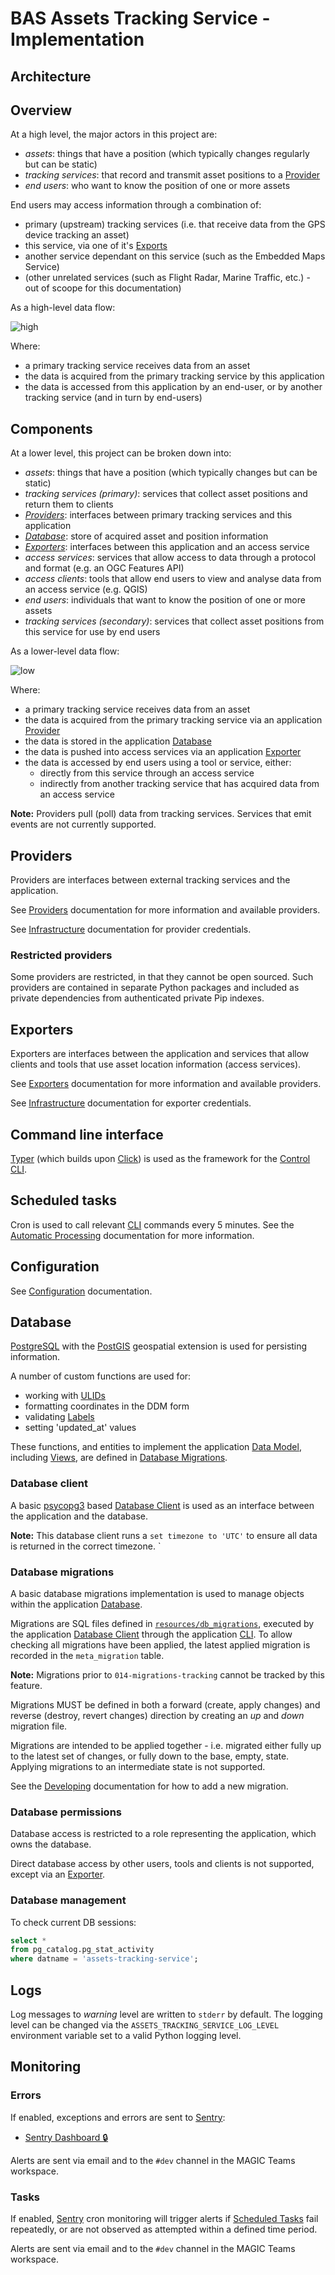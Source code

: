 # BAS Assets Tracking Service - Implementation

## Architecture

## Overview

At a high level, the major actors in this project are:

- *assets*: things that have a position (which typically changes regularly but can be static)
- *tracking services*: that record and transmit asset positions to a [Provider](#providers)
- *end users*: who want to know the position of one or more assets

End users may access information through a combination of:

- primary (upstream) tracking services (i.e. that receive data from the GPS device tracking an asset)
- this service, via one of it's [Exports](#exporters)
- another service dependant on this service (such as the Embedded Maps Service)
- (other unrelated services (such as Flight Radar, Marine Traffic, etc.) - out of scoope for this documentation)

As a high-level data flow:

![high](./img/architecture-high.png)

Where:
- a primary tracking service receives data from an asset
- the data is acquired from the primary tracking service by this application
- the data is accessed from this application by an end-user, or by another tracking service (and in turn by end-users)

## Components

At a lower level, this project can be broken down into:

- *assets*: things that have a position (which typically changes but can be static)
- *tracking services (primary)*: services that collect asset positions and return them to clients
- [*Providers*](#providers): interfaces between primary tracking services and this application
- [*Database*](#database): store of acquired asset and position information
- [*Exporters*](#exporters): interfaces between this application and an access service
- *access services*: services that allow access to data through a protocol and format (e.g. an OGC Features API)
- *access clients*: tools that allow end users to view and analyse data from an access service (e.g. QGIS)
- *end users*: individuals that want to know the position of one or more assets
- *tracking services (secondary)*: services that collect asset positions from this service for use by end users

As a lower-level data flow:

![low](./img/architecture-low.png)

Where:
- a primary tracking service receives data from an asset
- the data is acquired from the primary tracking service via an application [Provider](#providers)
- the data is stored in the application [Database](#database)
- the data is pushed into access services via an application [Exporter](#exporters)
- the data is accessed by end users using a tool or service, either:
  - directly from this service through an access service
  - indirectly from another tracking service that has acquired data from an access service

**Note:** Providers pull (poll) data from tracking services. Services that emit events are not currently supported.

## Providers

Providers are interfaces between external tracking services and the application.

See [Providers](./providers.md) documentation for more information and available providers.

See [Infrastructure](./infrastructure.md#providers) documentation for provider credentials.

### Restricted providers

Some providers are restricted, in that they cannot be open sourced. Such providers are contained in separate Python
packages and included as private dependencies from authenticated private Pip indexes.

## Exporters

Exporters are interfaces between the application and services that allow clients and tools that use asset location
information (access services).

See [Exporters](./exporters.md) documentation for more information and available providers.

See [Infrastructure](./infrastructure.md#exporters) documentation for exporter credentials.

## Command line interface

[Typer](https://typer.tiangolo.com/) (which builds upon [Click](https://click.palletsprojects.com)) is used as the
framework for the [Control CLI](./cli-reference.md).

## Scheduled tasks

Cron is used to call relevant [CLI](#command-line-interface) commands every 5 minutes. See the
[Automatic Processing](../README.md#automatic-processing) documentation for more information.

## Configuration

See [Configuration](./config.md) documentation.

## Database

[PostgreSQL](https://www.postgresql.org) with the [PostGIS](https://postgis.net) geospatial extension is used for
persisting information.

A number of custom functions are used for:

- working with [ULIDs](https://github.com/ulid/spec)
- formatting coordinates in the DDM form
- validating [Labels](./data-model.md#labels-validation)
- setting 'updated_at' values

These functions, and entities to implement the application [Data Model](./data-model.md), including
[Views](./data-model.md#views), are defined in [Database Migrations](#database-migrations).

### Database client

A basic [psycopg3](https://www.psycopg.org/psycopg3/) based [Database Client](../src/assets_tracking_service/db.py) is
used as an interface between the application and the database.

**Note:** This database client runs a `set timezone to 'UTC'` to ensure all data is returned in the correct timezone.
`
### Database migrations

A basic database migrations implementation is used to manage objects within the application [Database](#database).

Migrations are SQL files defined in [`resources/db_migrations`](../src/assets_tracking_service/resources/db_migrations),
executed by the application [Database Client](#database-client) through the application [CLI](#command-line-interface). To allow checking all migrations
have been applied, the latest applied migration is recorded in the `meta_migration` table.

**Note:** Migrations prior to `014-migrations-tracking` cannot be tracked by this feature.

Migrations MUST be defined in both a forward (create, apply changes) and reverse (destroy, revert changes) direction
by creating an *up* and *down* migration file.

Migrations are intended to be applied together - i.e. migrated either fully up to the latest set of changes, or fully
down to the base, empty, state. Applying migrations to an intermediate state is not supported.

See the [Developing](./dev.md#adding-database-migrations) documentation for how to add a new migration.

### Database permissions

Database access is restricted to a role representing the application, which owns the database.

Direct database access by other users, tools and clients is not supported, except via an [Exporter](#exporters).

### Database management

To check current DB sessions:

```sql
select *
from pg_catalog.pg_stat_activity
where datname = 'assets-tracking-service';
```

## Logs

Log messages to *warning* level are written to `stderr` by default. The logging level can be changed via the
`ASSETS_TRACKING_SERVICE_LOG_LEVEL` environment variable set to a valid Python logging level.

## Monitoring

### Errors

If enabled, exceptions and errors are sent to [Sentry](https://sentry.io):

- [Sentry Dashboard 🔒](https://antarctica.sentry.io/issues/?project=4507581411229696)

Alerts are sent via email and to the `#dev` channel in the MAGIC Teams workspace.

### Tasks

If enabled, [Sentry](https://sentry.io) cron monitoring will trigger alerts if [Scheduled Tasks](#scheduled-tasks) fail
repeatedly, or are not observed as attempted within a defined time period.

Alerts are sent via email and to the `#dev` channel in the MAGIC Teams workspace.
